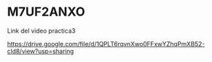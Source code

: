 # M7UF2ANXO

Link del video practica3

https://drive.google.com/file/d/1QPLT6rqvnXwo0FFxwYZhqPmXB52-cld8/view?usp=sharing
